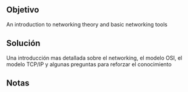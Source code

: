 ## Objetivo
An introduction to networking theory and basic networking tools
## Solución

Una introducción mas detallada sobre el networking, el modelo OSI, el modelo TCP/IP y algunas preguntas para reforzar el conocimiento 
## Notas
